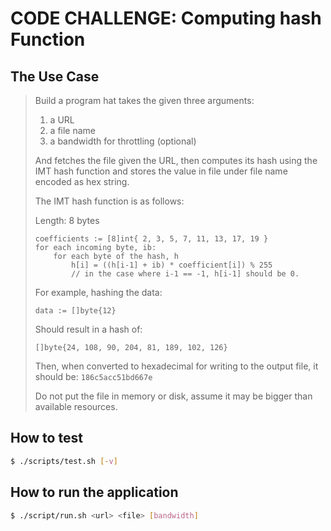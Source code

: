 # CODE CHALLENGE: Computing hash Function

## The Use Case

> Build a program hat takes the given three arguments:
> 
> 1. a URL
> 2. a file name
> 3. a bandwidth for throttling (optional)
>
> And fetches the file given the URL,
> then computes its hash using the IMT hash function
> and stores the value in file under file name
> encoded as hex string.
>
> The IMT hash function is as follows:
>
> Length: 8 bytes
>
> ```
> coefficients := [8]int{ 2, 3, 5, 7, 11, 13, 17, 19 }
> for each incoming byte, ib:
>     for each byte of the hash, h
>         h[i] = ((h[i-1] + ib) * coefficient[i]) % 255
>         // in the case where i-1 == -1, h[i-1] should be 0.
> ```
> 
> For example, hashing the data:
>
> `data := []byte{12}`
>
> Should result in a hash of:
>
> `[]byte{24, 108, 90, 204, 81, 189, 102, 126}`
>
> Then, when converted to hexadecimal for writing to the output file, it should be:
> `186c5acc51bd667e`
>
> Do not put the file in memory or disk, assume it may be bigger than available resources.

## How to test

```sh
$ ./scripts/test.sh [-v]
```

## How to run the application

```sh
$ ./script/run.sh <url> <file> [bandwidth]
```

